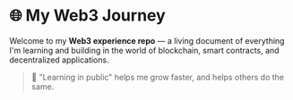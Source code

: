# 🌐 My Web3 Journey

Welcome to my **Web3 experience repo** — a living document of everything I'm learning and building in the world of blockchain, smart contracts, and decentralized applications.

> 🚀 "Learning in public" helps me grow faster, and helps others do the same.